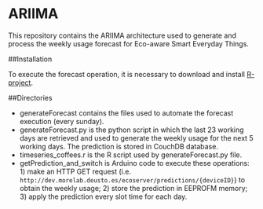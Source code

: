 ARIIMA
======

This repository contains the ARIIMA architecture used to generate and process the weekly usage forecast for Eco-aware Smart Everyday Things.

##Installation

To execute the forecast operation, it is necessary to download and install [R-project](http://www.r-project.org).

##Directories

* generateForecast contains the files used to automate the forecast execution (every sunday).
 * generateForecast.py is the python script in which the last 23 working days are retrieved and used to generate the weekly usage for the next 5 working days. The prediction is stored in CouchDB database.
 * timeseries_coffees.r is the R script used by generateForecast.py file.
* getPrediction_and_switch is Arduino code to execute these operations: 1) make an HTTP GET request (i.e. `http://dev.morelab.deusto.es/ecoserver/predictions/{deviceID}`) to obtain the weekly usage; 2) store the prediction in EEPROFM memory; 3) apply the prediction every slot time for each day.